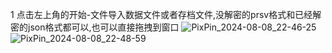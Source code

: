1 点击左上角的开始-文件导入数据文件或者存档文件,没解密的prsv格式和已经解密的json格式都可以,也可以直接拖拽到窗口
![PixPin_2024-08-08_22-46-25](https://github.com/user-attachments/assets/d6071828-8245-48be-991e-113de35655ab)
![PixPin_2024-08-08_22-48-59](https://github.com/user-attachments/assets/53f7cc34-2207-4956-b459-967552fde78f)
